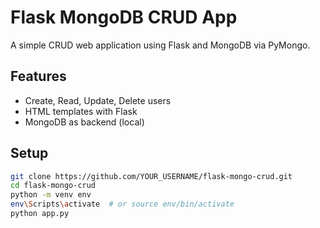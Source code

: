 # Flask MongoDB CRUD App

A simple CRUD web application using Flask and MongoDB via PyMongo.

## Features

- Create, Read, Update, Delete users
- HTML templates with Flask
- MongoDB as backend (local)

## Setup

```bash
git clone https://github.com/YOUR_USERNAME/flask-mongo-crud.git
cd flask-mongo-crud
python -m venv env
env\Scripts\activate  # or source env/bin/activate
python app.py
